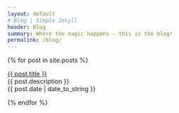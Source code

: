 ```yaml
---
layout: default
# Blog | Simple Jekyll
header: Blog
summary: Where the magic happens - this is the blog!
permalink: /blog/
---
```


{% for post in site.posts %}
  <p><a href="final-blog{{ post.url }}">{{ post.title }}</a><br>
  {{ post.description }}<br>
  {{ post.date | date_to_string }}</p>
{% endfor %}
